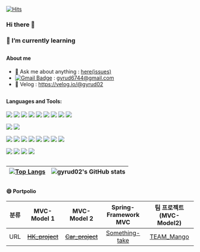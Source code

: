 [![Hits](https://hits.seeyoufarm.com/api/count/incr/badge.svg?url=https%3A%2F%2Fgithub.com%2Fgyrud02&count_bg=%2379C83D&title_bg=%23555555&icon=&icon_color=%23E7E7E7&title=hits&edge_flat=false)](https://hits.seeyoufarm.com)

### Hi there 👋 
### 🌱 I’m currently learning
<!--
**gyrud02/gyrud02** is a ✨ _special_ ✨ repository because its `README.md` (this file) appears on your GitHub profile.

Here are some ideas to get you started:

- 🔭 I’m currently working on ...
- 👯 I’m looking to collaborate on ...
- 🤔 I’m looking for help with ...
- 📫 How to reach me: ...
- 😄 Pronouns: ...
- ⚡ Fun fact: ...
-->

##

#### About me
- 💬 Ask me about anything : <a href="https://github.com/gyrud02/gyrud02/issues">here(issues)</a>
- [![Gmail Badge](https://img.shields.io/badge/Gmail-d14836?style=flat-square&logo=Gmail&logoColor=white&link=mailto:gyrud6744@gmail.com)](mailto:gyrud6744@gmail.com) : gyrud6744@gmail.com
- :pencil: Velog : https://velog.io/@gyrud02

##


#### Languages and Tools:
<img src="https://img.shields.io/badge/JAVA-007396?style=for-the-badge&logo=java&logoColor=white"> <img src="https://img.shields.io/badge/Spring-6DB33F?style=for-the-badge&logo=Spring&logoColor=white">
<img src="https://img.shields.io/badge/PHP-777BB4?style=for-the-badge&logo=PHP&logoColor=white">
<img src="https://img.shields.io/badge/Python-3766AB?style=for-the-badge&logo=Python&logoColor=white">
<img src="https://img.shields.io/badge/C-A8B9CC?style=for-the-badge&logo=C&logoColor=white">
<img src="https://img.shields.io/badge/javascript-F7DF1E?style=for-the-badge&logo=javascript&logoColor=black">
<img src="https://img.shields.io/badge/jquery-0769AD?style=for-the-badge&logo=jquery&logoColor=white">
<img src="https://img.shields.io/badge/html-E34F26?style=for-the-badge&logo=html5&logoColor=white">
<img src="https://img.shields.io/badge/css-1572B6?style=for-the-badge&logo=css3&logoColor=white">

<img src="https://img.shields.io/badge/oracle-F80000?style=for-the-badge&logo=oracle&logoColor=white"> <img src="https://img.shields.io/badge/mysql-4479A1?style=for-the-badge&logo=mysql&logoColor=white">

<img src="https://img.shields.io/badge/Eclipse IDE-2C2255?style=for-the-badge&logo=Eclipse IDE&logoColor=white"> <img src="https://img.shields.io/badge/Jupyter-F37626?style=for-the-badge&logo=Jupyter&logoColor=white">
<img src="https://img.shields.io/badge/Visual Studio-5C2D91?style=for-the-badge&logo=Visual Studio&logoColor=white">
<img src="https://img.shields.io/badge/RStudio-75AADB?style=for-the-badge&logo=RStudio&logoColor=white">
<img src="https://img.shields.io/badge/Slack-4A154B?style=for-the-badge&logo=Slack&logoColor=white">
<img src="https://img.shields.io/badge/Trello-0052CC?style=for-the-badge&logo=Trello&logoColor=white">
<img src="https://img.shields.io/badge/github-181717?style=for-the-badge&logo=github&logoColor=white">
<img src="https://img.shields.io/badge/VirtualBox-183A61?style=for-the-badge&logo=VirtualBox&logoColor=white">

<img src="https://img.shields.io/badge/linux-FCC624?style=for-the-badge&logo=linux&logoColor=black"> <img src="https://img.shields.io/badge/Amazon AWS-232F3E?style=for-the-badge&logo=Amazon AWS&logoColor=white">
<img src="https://img.shields.io/badge/Ubuntu-E95420?style=for-the-badge&logo=Ubuntu&logoColor=white">
<img src="https://img.shields.io/badge/apache tomcat-F8DC75?style=for-the-badge&logo=apachetomcat&logoColor=white">


##


|[![Top Langs](https://github-readme-stats.vercel.app/api/top-langs/?username=gyrud02&layout=compact&locale=kr&card_width=400&hide_border=true)](https://github.com/anuraghazra/github-readme-stats)|![gyrud02's GitHub stats](https://github-readme-stats.vercel.app/api?username=gyrud02&show_icons=true&locale=kr&hide=contribs&hide_border=true)|
|---|:-:|


##


#### 😄 Portpolio

|분류|MVC-Model 1|MVC-Model 2|Spring-Framework MVC|팀 프로젝트(MVC-Model2)|
|:-:|:-:|:-:|:-:|:-:|
|URL|<a href="http://3.36.34.62/HK_project-1.0.0/index.jsp" target='_blank'><del>HK_project</del></a>|<a href="http://3.36.34.62/Car_project-1.0.0/CarMain.jsp" target='_blank'><del>Car_project</del></a> |<a href="http://www.something-take.shop/index" target='_blank'>Something-take</a>|<a href="http://3.36.34.62/Mango-1.0.0/4index.jsp" target='_blank'>TEAM_Mango</a>|


